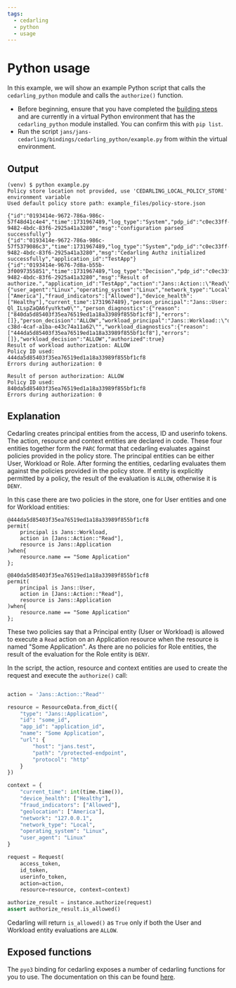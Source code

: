 ```yaml
---
tags:
  - cedarling
  - python
  - usage
---
```


# Python usage

In this example, we will show an example Python script that calls the `cedarling_python` module and calls the `authorize()` function.

- Before beginning, ensure that you have completed the [building steps](./README.md#building) and are currently in a virtual Python environment that has the `cedarling_python` module installed. You can confirm this with `pip list`.
- Run the script `jans/jans-cedarling/bindings/cedarling_python/example.py` from within the virtual environment.

## Output

```
(venv) $ python example.py
Policy store location not provided, use 'CEDARLING_LOCAL_POLICY_STORE' environment variable
Used default policy store path: example_files/policy-store.json

{"id":"0193414e-9672-786a-986c-57f48d41c4e4","time":1731967489,"log_type":"System","pdp_id":"c0ec33ff-9482-4bdc-83f6-2925a41a3280","msg":"configuration parsed successfully"}
{"id":"0193414e-9672-786a-986c-57f5379086c3","time":1731967489,"log_type":"System","pdp_id":"c0ec33ff-9482-4bdc-83f6-2925a41a3280","msg":"Cedarling Authz initialized successfully","application_id":"TestApp"}
{"id":"0193414e-9676-7d8a-b55b-3f0097355851","time":1731967489,"log_type":"Decision","pdp_id":"c0ec33ff-9482-4bdc-83f6-2925a41a3280","msg":"Result of authorize.","application_id":"TestApp","action":"Jans::Action::\"Read\"","resource":"Jans::Application::\"some_id\"","context":{"user_agent":"Linux","operating_system":"Linux","network_type":"Local","network":"127.0.0.1","geolocation":["America"],"fraud_indicators":["Allowed"],"device_health":["Healthy"],"current_time":1731967489},"person_principal":"Jans::User::\"qzxn1Scrb9lWtGxVedMCky-Ql_ILspZaQA6fyuYktw0\"","person_diagnostics":{"reason":["840da5d85403f35ea76519ed1a18a33989f855bf1cf8"],"errors":[]},"person_decision":"ALLOW","workload_principal":"Jans::Workload::\"d7f71bea-c38d-4caf-a1ba-e43c74a11a62\"","workload_diagnostics":{"reason":["444da5d85403f35ea76519ed1a18a33989f855bf1cf8"],"errors":[]},"workload_decision":"ALLOW","authorized":true}
Result of workload authorization: ALLOW
Policy ID used:
444da5d85403f35ea76519ed1a18a33989f855bf1cf8
Errors during authorization: 0

Result of person authorization: ALLOW
Policy ID used:
840da5d85403f35ea76519ed1a18a33989f855bf1cf8
Errors during authorization: 0
```

## Explanation

Cedarling creates principal entities from the access, ID and userinfo tokens. The action, resource and context entities are declared in code. These four entities together form the `PARC` format that cedarling evaluates against policies provided in the policy store. The principal entities can be either User, Workload or Role. After forming the entities, cedarling evaluates them against the policies provided in the policy store. If entity is explicitly permitted by a policy, the result of the evaluation is `ALLOW`, otherwise it is `DENY`.

In this case there are two policies in the store, one for User entities and one for Workload entities:

```
@444da5d85403f35ea76519ed1a18a33989f855bf1cf8
permit(
    principal is Jans::Workload,
    action in [Jans::Action::"Read"],
    resource is Jans::Application
)when{
    resource.name == "Some Application"
};

@840da5d85403f35ea76519ed1a18a33989f855bf1cf8
permit(
    principal is Jans::User,
    action in [Jans::Action::"Read"],
    resource is Jans::Application
)when{
    resource.name == "Some Application"
};
```

These two policies say that a Principal entity (User or Workload) is allowed to execute a `Read` action on an Application resource when the resource is named "Some Application". As there are no policies for Role entities, the result of the evaluation for the Role entity is `DENY`.

In the script, the action, resource and context entities are used to create the request and execute the `authorize()` call:

```python

action = 'Jans::Action::"Read"'

resource = ResourceData.from_dict({
    "type": "Jans::Application",
    "id": "some_id",
    "app_id": "application_id",
    "name": "Some Application",
    "url": {
        "host": "jans.test",
        "path": "/protected-endpoint",
        "protocol": "http"
    }
})

context = {
    "current_time": int(time.time()),
    "device_health": ["Healthy"],
    "fraud_indicators": ["Allowed"],
    "geolocation": ["America"],
    "network": "127.0.0.1",
    "network_type": "Local",
    "operating_system": "Linux",
    "user_agent": "Linux"
}

request = Request(
    access_token,
    id_token,
    userinfo_token,
    action=action,
    resource=resource, context=context)

authorize_result = instance.authorize(request)
assert authorize_result.is_allowed()
```

Cedarling will return `is_allowed()` as `True` only if both the User and Workload entity evaluations are `ALLOW`.

## Exposed functions

The `pyo3` binding for cedarling exposes a number of cedarling functions for you to use. The documentation on this can be found [here](https://github.com/JanssenProject/jans/blob/main/jans-cedarling/bindings/cedarling_python/PYTHON_TYPES.md).
